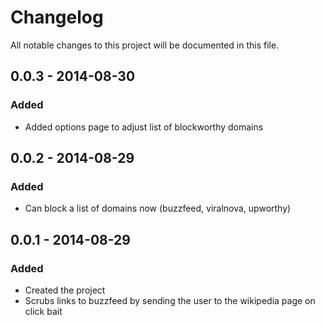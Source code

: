 # Changelog
All notable changes to this project will be documented in this file.

## 0.0.3 - 2014-08-30

### Added
- Added options page to adjust list of blockworthy domains

## 0.0.2 - 2014-08-29

### Added
- Can block a list of domains now (buzzfeed, viralnova, upworthy)

## 0.0.1 - 2014-08-29

### Added
- Created the project
- Scrubs links to buzzfeed by sending the user to the wikipedia page on click bait

